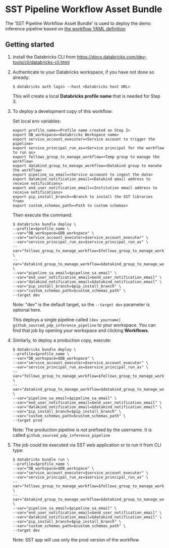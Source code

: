 # SST Pipeline Workflow Asset Bundle

The 'SST Pipeline Workflow Asset Bundle' is used to deploy the demo inference pipeline based on [the workflow YAML definition](resources/github_sourced_pdp_inference_pipeline.yml)

## Getting started

1. Install the Databricks CLI from https://docs.databricks.com/dev-tools/cli/databricks-cli.html

2. Authenticate to your Databricks workspace, if you have not done so already:
    ```
    $ databricks auth login --host <Databricks host URL>
    ```
   This will create a local **Databricks profile name** that is needed for Step 3.
   

3. To deploy a development copy of this workflow:

   Set local env variables:
   ```
   export profile_name=<Profile name created on Step 2>
   export DB_workspace=<Databricks Workspace name>
   export service_account_executer=<Service account to trigger the pipeline>
   export service_principal_run_as=<Service principal for the workflow to run as>
   export fellows_group_to_manage_workflow=<Temp group to manage the workflow>
   export datakind_group_to_manage_workflow=<Datakind group to manahe the workflow>
   export pipeline_sa_email=<Service accoount to ingest the data>
   export datakind_notification_email=<Datakind email address to receive notifications>
   export end_user_notification_email=<Institution email address to receive notifications>
   export pip_install_branch=<Branch to install the SST libraries from>
   export custom_schemas_path=<Path to custom schemas>
   ```

   Then execute the command:

   ```
   $ databricks bundle deploy \
   --profile=$profile_name \
   --var="DB_workspace=$DB_workspace" \
   --var="service_account_executer=$service_account_executer" \
   --var="service_principal_run_as=$service_principal_run_as" \
   --var="fellows_group_to_manage_workflow=$fellows_group_to_manage_workflow" \
   --var="datakind_group_to_manage_workflow=$datakind_group_to_manage_workflow" \
   --var="pipeline_sa_email=$pipeline_sa_email" \
   --var="end_user_notification_email=$end_user_notification_email" \
   --var="datakind_notification_email=$datakind_notification_email" \
   --var="pip_install_branch=$pip_install_branch" \
   --var="custom_schemas_path=$custom_schemas_path" \
   --target dev
   ```
    Note: "dev" is the default target, so the `--target dev` parameter is optional here.

    This deploys a single pipeline called `[dev yourname] github_sourced_pdp_inference_pipeline` to your workspace.
    You can find that job by opening your workspace and clicking **Workflows**.



4. Similarly, to deploy a production copy, execute:
   ```
   $ databricks bundle deploy \
   --profile=$profile_name \
   --var="DB_workspace=$DB_workspace" \
   --var="service_account_executer=$service_account_executer" \
   --var="service_principal_run_as=$service_principal_run_as" \
   --var="fellows_group_to_manage_workflow=$fellows_group_to_manage_workflow" \
   --var="datakind_group_to_manage_workflow=$datakind_group_to_manage_workflow" \
   --var="pipeline_sa_email=$pipeline_sa_email" \
   --var="end_user_notification_email=$end_user_notification_email" \
   --var="datakind_notification_email=$datakind_notification_email" \
   --var="pip_install_branch=$pip_install_branch" \
   --var="custom_schemas_path=$custom_schemas_path" \
   --target prod
   ```

   Note: The production pipeline is not prefixed by the username. It is called `github_sourced_pdp_inference_pipeline`

5. The job could be executed via SST web application or to run it from CLI type:
   ```
   $ databricks bundle run \
   --profile=$profile_name \
   --var="DB_workspace=$DB_workspace" \
   --var="service_account_executer=$service_account_executer" \
   --var="service_principal_run_as=$service_principal_run_as" \
   --var="fellows_group_to_manage_workflow=$fellows_group_to_manage_workflow" \
   --var="datakind_group_to_manage_workflow=$datakind_group_to_manage_workflow" \
   --var="pipeline_sa_email=$pipeline_sa_email" \
   --var="end_user_notification_email=$end_user_notification_email" \
   --var="datakind_notification_email=$datakind_notification_email" \
   --var="pip_install_branch=$pip_install_branch" \
   --var="custom_schemas_path=$custom_schemas_path" \
   --target dev
   ```
   Note: SST app will use only the prod version of the workflow
